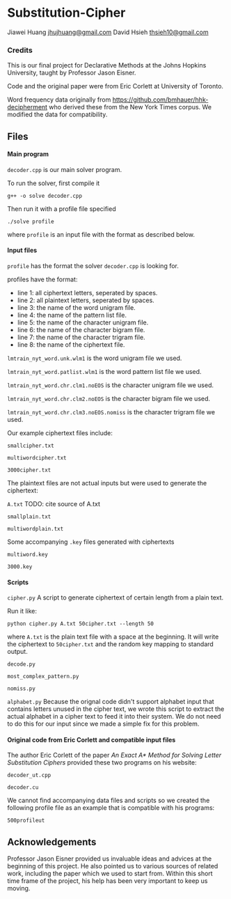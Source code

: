 # Substitution-Cipher
Jiawei Huang jhujhuang@gmail.com
David Hsieh  thsieh10@gmail.com

### Credits

This is our final project for Declarative Methods at the Johns Hopkins University, taught by Professor Jason Eisner.

Code and the original paper were from Eric Corlett at University of Toronto.

Word frequency data originally from https://github.com/bmhauer/hhk-decipherment who derived these from the New York Times corpus.
We modified the data for compatibility.

## Files

#### Main program

`decoder.cpp` is our main solver program.

To run the solver, first compile it
```
g++ -o solve decoder.cpp
```
Then run it with a profile file specified
```
./solve profile
```
where `profile` is an input file with the format as described below.

#### Input files

`profile` has the format the solver `decoder.cpp` is looking for.

  profiles have the format:
-  line 1: all ciphertext letters, seperated by spaces.
-  line 2: all plaintext letters, seperated by spaces.
-  line 3: the name of the word unigram file.
-  line 4: the name of the pattern list file.
-  line 5: the name of the character unigram file.
-  line 6: the name of the character bigram file.
-  line 7: the name of the character trigram file.
-  line 8: the name of the ciphertext file.

`lmtrain_nyt_word.unk.wlm1` is the word unigram file we used.

`lmtrain_nyt_word.patlist.wlm1` is the word pattern list file we used.

`lmtrain_nyt_word.chr.clm1.noEOS` is the character unigram file we used.

`lmtrain_nyt_word.chr.clm2.noEOS` is the character bigram file we used.

`lmtrain_nyt_word.chr.clm3.noEOS.nomiss` is the character trigram file we used.

Our example ciphertext files include:

`smallcipher.txt`

`multiwordcipher.txt`

`3000cipher.txt`

The plaintext files are not actual inputs but were used to generate the ciphertext:

`A.txt`
TODO: cite source of A.txt

`smallplain.txt`

`multiwordplain.txt`

Some accompanying `.key` files generated with ciphertexts

`multiword.key`

`3000.key`


#### Scripts

`cipher.py` A script to generate ciphertext of certain length from a plain text.

Run it like:
```
python cipher.py A.txt 50cipher.txt --length 50
```
where `A.txt` is the plain text file with a space at the beginning.
It will write the ciphertext to `50cipher.txt` and the random key mapping to standard output.

`decode.py`

`most_complex_pattern.py`

`nomiss.py`

`alphabet.py`
Because the orignal code didn't support alphabet input that contains letters unused in the cipher text,
we wrote this script to extract the actual alphabet in a cipher text to feed it into their system.
We do not need to do this for our input since we made a simple fix for this problem.

#### Original code from Eric Corlett and compatible input files

The author Eric Corlett of the paper _An Exact A* Method for Solving Letter Substitution Ciphers_
provided these two programs on his website:

`decoder_ut.cpp`

`decoder.cu`

We cannot find accompanying data files and scripts so we created the following profile file as an example that is compatible with his programs:

`500profileut`

## Acknowledgements

Professor Jason Eisner provided us invaluable ideas and advices at the beginning of this project. He also pointed us to various sources of related work, including the paper which we used to start from. Within this short time frame of the project, his help has been very important to keep us moving.
